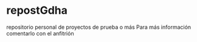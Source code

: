 # repostGdha
repositorio personal de proyectos de prueba o más
Para más información comentarlo con el anfitrión
